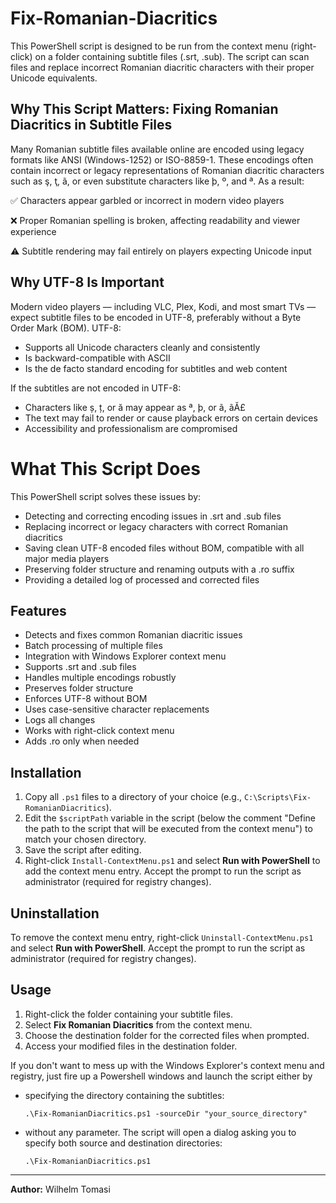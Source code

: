# Fix-Romanian-Diacritics
This PowerShell script is designed to be run from the context menu (right-click) on a folder containing subtitle files (.srt, .sub).
The script can scan files and replace incorrect Romanian diacritic characters with their proper Unicode equivalents.

## Why This Script Matters: Fixing Romanian Diacritics in Subtitle Files
Many Romanian subtitle files available online are encoded using legacy formats like ANSI (Windows-1252) or ISO-8859-1. These encodings often contain incorrect or legacy representations of Romanian diacritic characters such as ş, ţ, ã, or even substitute characters like þ, º, and ª. As a result:

✅ Characters appear garbled or incorrect in modern video players

❌ Proper Romanian spelling is broken, affecting readability and viewer experience

⚠ Subtitle rendering may fail entirely on players expecting Unicode input

## Why UTF-8 Is Important
Modern video players — including VLC, Plex, Kodi, and most smart TVs — expect subtitle files to be encoded in UTF-8, preferably without a Byte Order Mark (BOM). UTF-8:
- Supports all Unicode characters cleanly and consistently
- Is backward-compatible with ASCII
- Is the de facto standard encoding for subtitles and web content

If the subtitles are not encoded in UTF-8:
- Characters like ș, ț, or ă may appear as ª, þ, or ã, ãĂ£
- The text may fail to render or cause playback errors on certain devices
- Accessibility and professionalism are compromised

# What This Script Does
This PowerShell script solves these issues by:
- Detecting and correcting encoding issues in .srt and .sub files
- Replacing incorrect or legacy characters with correct Romanian diacritics
- Saving clean UTF-8 encoded files without BOM, compatible with all major media players
- Preserving folder structure and renaming outputs with a .ro suffix
- Providing a detailed log of processed and corrected files

## Features

- Detects and fixes common Romanian diacritic issues
- Batch processing of multiple files
- Integration with Windows Explorer context menu
- Supports .srt and .sub files
- Handles multiple encodings robustly
- Preserves folder structure
- Enforces UTF-8 without BOM
- Uses case-sensitive character replacements
- Logs all changes
- Works with right-click context menu
- Adds .ro only when needed

## Installation

1. Copy all `.ps1` files to a directory of your choice (e.g., `C:\Scripts\Fix-RomanianDiacritics`).
2. Edit the `$scriptPath` variable in the script (below the comment "Define the path to the script that will be executed from the context menu") to match your chosen directory.
3. Save the script after editing.
4. Right-click `Install-ContextMenu.ps1` and select **Run with PowerShell** to add the context menu entry. Accept the prompt to run the script as administrator (required for registry changes).


## Uninstallation

To remove the context menu entry, right-click `Uninstall-ContextMenu.ps1` and select **Run with PowerShell**. Accept the prompt to run the script as administrator (required for registry changes).

## Usage

1. Right-click the folder containing your subtitle files.
2. Select **Fix Romanian Diacritics** from the context menu.
3. Choose the destination folder for the corrected files when prompted.
4. Access your modified files in the destination folder.

If you don't want to mess up with the Windows Explorer's context menu and registry, just fire up a Powershell windows and launch the script either by
- specifying the directory containing the subtitles:

  `.\Fix-RomanianDiacritics.ps1 -sourceDir "your_source_directory"`
- without any parameter. The script will open a dialog asking you to specify both source and destination directories:

  `.\Fix-RomanianDiacritics.ps1`
---

**Author:** Wilhelm Tomasi
